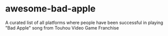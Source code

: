 # awesome-bad-apple
A curated list of all platforms where people have been successful in playing "Bad Apple" song from Touhou Video Game Franchise
